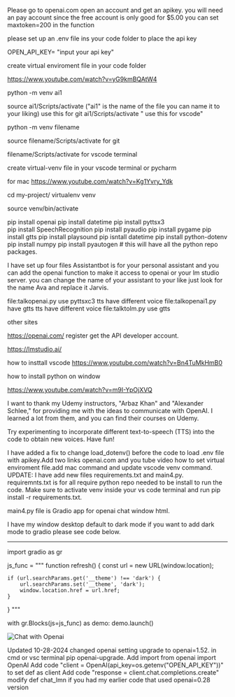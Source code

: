 
Please go to openai.com open an account and get an apikey. you will need an pay account since the free account is only good for $5.00
you can set maxtoken=200 in the function

please set up an .env file ins your code folder to place the api key

OPEN_API_KEY= "input your api key"

create virtual enviroment file in your code folder

https://www.youtube.com/watch?v=yG9kmBQAtW4

python -m venv ai1

source ai1/Scripts/activate  ("ai1" is the name of the file you can name it to your liking) use this for git
ai1/Scripts/activate " use this for vscode"

python -m venv filename

source filename/Scripts/activate for git

filename/Scripts/activate for vscode terminal

create virtual-venv file in your vscode terminal or pycharm

for mac  https://www.youtube.com/watch?v=Kg1Yvry_Ydk

cd my-project/
virtualenv venv

source venv/bin/activate

pip install openai
pip install datetime
pip install pyttsx3  
pip install SpeechRecognition
pip install pyaudio
pip install pygame
pip install gtts 
pip install playsound
pip isntall datetime
pip install python-dotenv
pip install numpy 
pip install pyautogen # this will have all the python repo packages.

I have set up four files Assistantbot is for your personal assistant and you can add the openai function to make it access to openai or your lm studio server.
you can change the name of your assistant to your like just look for the name Ava and replace it Jarvis.


file:talkopenai.py use pyttsxc3 tts have different voice
file:talkopenai1.py have gtts tts have different voice
file:talktolm.py use gtts

other sites 

https://openai.com/ register get the API developer account.

https://lmstudio.ai/

how to insttall vscode
https://www.youtube.com/watch?v=Bn4TuMkHmB0

how to install python on window 

https://www.youtube.com/watch?v=m9I-YpOjXVQ


I want to thank my Udemy instructors, "Arbaz Khan" and "Alexander Schlee," for providing me with the ideas to communicate with OpenAI. I learned a lot from them, and you can find their courses on Udemy.

Try experimenting to incorporate different text-to-speech (TTS) into the code to obtain new voices. Have fun!

I have added a fix to change load_dotenv() before the code to load .env file with apikey.Add two links openai.com and you tube video how to set virtual enviroment file.add mac command and update vscode venv command.
UPDATE: I have add new files requirements.txt and main4.py. 
requiremnts.txt is for all require python repo needed to be install to run the code. Make sure to activate venv inside your vs code terminal and run pip install -r requirements.txt.

main4.py file is Gradio app for openai chat window html.

I have my window desktop default to dark mode if you want to add dark mode to gradio please see code below.
****
import gradio as gr

js_func = """
function refresh() {
    const url = new URL(window.location);

    if (url.searchParams.get('__theme') !== 'dark') {
        url.searchParams.set('__theme', 'dark');
        window.location.href = url.href;
    }
}
"""

with gr.Blocks(js=js_func) as demo:
    demo.launch()
    
![Chat with Openai](https://github.com/user-attachments/assets/d8078f58-fa95-4f78-919e-4c25d51c6ae9)


Updated 10-28-2024 changed openai setting upgrade to openai=1.52. in cmd or vsc terminal pip openai-upgrade. Add import from openai import OpenAI
Add code "client = OpenAI(api_key=os.getenv("OPEN_API_KEY"))" to set def as client
Add code  "response = client.chat.completions.create" modify def chat_lmn if you had my earlier code that used openai=0.28 version
